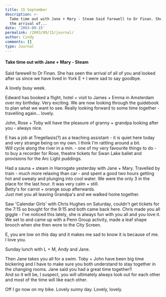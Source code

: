 ```yaml
---
title: 15 September
description: >-
  Take time out with Jane + Mary - Steam Said farewell to Dr Finan. She has seen
  the arrival of...
date: '2003-09-15'
permalink: /2003/09/15/journal/
author: Cindy
comments: []
type: Journal
---
```



#### Take time out with Jane + Mary - Steam

Said farewell to Dr Finan. She has seen the arrival of all of you and looked after us since we have lived in York E + I were sad to say goodbye.

A lovely busy week.

Edward has booked a flight, hotel + visit to James + Emma in Amsterdam over my birthday. Very exciting. We are now looking through the guidebook to plan what we want to see. Really looking forward to some time together - travelling again... lovely.

John, Rose + Toby will have the pleasure of granny + grandpa looking after you - always nice.

E has a job at Tregellasis(?) as a teaching assistant - it is quiet here today and very strange being on my own. I think I'm rattling around a bit.\
Will cycle along the river in a min. - one of my very favourite things to do - to buy a recorder for Rose, theatre tickets for Swan Lake ballet and provisions for the Arc Light puddings.

Had a sauna + steam in Harrogate yesterday with Jane + Mary. Travelled by train - much more relaxing than car - and spent a good two hours getting hot and sweaty and plunging into cool water. We were the only 3 in the place for the last hour. It was very calm + still.\
Betty's for carrot + orange soup afterwards.\
Just met you all leaving Grandpa's and we walked home together.

Saw 'Calendar Girls' with Chris Hughes on Saturday, couldn't get tickets for the 7:15 so bought for the 9:15 and both came back here. Chris made you all giggle - I've noticed this lately, she is always fun with you all and you love it. We set to and came up with a Penn Group activity, made a leaf shape brooch when she then wore to the City Screen.

E, you are low on this day and it makes me sad to know it is because of me. I love you.

Sunday lunch with L + M, Andy and Jane.

Then Jane takes you all for a swim. Toby + John have been big time bickering and I have to make sure you both understand to stay together in the changing rooms. Jane said you had a great time together!!\
And so it will be, I suspect, you will ultimately always look out for each other and most of the time will like each other.

Off I go now on my bike. Lovely sunny day. Lovely, lovely.

